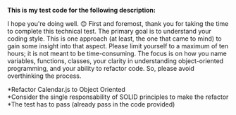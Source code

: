 **This is my test code for the following description:**

I hope you're doing well. 😊 First and foremost, thank you for taking the time to complete this technical test. The primary goal is to understand your coding style. This is one approach (at least, the one that came to mind) to gain some insight into that aspect. Please limit yourself to a maximum of ten hours; it is not meant to be time-consuming. The focus is on how you name variables, functions, classes, your clarity in understanding object-oriented programming, and your ability to refactor code. So, please avoid overthinking the process.


*Refactor Calendar.js to Object Oriented <br />
*Consider the single responsability of SOLID principles to make the refactor<br />
*The test has to pass (already pass in the code provided)<br />

